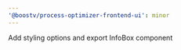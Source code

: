 ```yaml
---
'@boostv/process-optimizer-frontend-ui': minor
---
```


Add styling options and export InfoBox component
